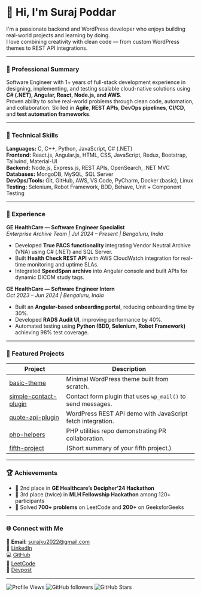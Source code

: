 # 👋 Hi, I'm Suraj Poddar

I'm a passionate backend and WordPress developer who enjoys building real-world projects and learning by doing.  
I love combining creativity with clean code — from custom WordPress themes to REST API integrations.

---

### 💼 Professional Summary

Software Engineer with 1+ years of full-stack development experience in designing, implementing, and testing scalable cloud-native solutions using **C# (.NET), Angular, React, Node.js, and AWS**.  
Proven ability to solve real-world problems through clean code, automation, and collaboration. Skilled in **Agile**, **REST APIs**, **DevOps pipelines**, **CI/CD**, and **test automation frameworks**.

---

### 🧩 Technical Skills

**Languages:** C, C++, Python, JavaScript, C# (.NET)  
**Frontend:** React.js, Angular.js, HTML, CSS, JavaScript, Redux, Bootstrap, Tailwind, Material-UI  
**Backend:** Node.js, Express.js, REST APIs, OpenSearch, .NET MVC  
**Databases:** MongoDB, MySQL, SQL Server  
**DevOps/Tools:** Git, GitHub, AWS, VS Code, PyCharm, Docker (basic), Linux  
**Testing:** Selenium, Robot Framework, BDD, Behave, Unit + Component Testing  

---

### 🧱 Experience

**GE HealthCare — Software Engineer Specialist**  
*Enterprise Archive Team | Jul 2024 – Present | Bengaluru, India*  
- Developed **True PACS functionality** integrating Vendor Neutral Archive (VNA) using C# (.NET) and SQL Server.  
- Built **Health Check REST API** with AWS CloudWatch integration for real-time monitoring and uptime SLAs.  
- Integrated **SpeedSpan archive** into Angular console and built APIs for dynamic DICOM study tags.

**GE HealthCare — Software Engineer Intern**  
*Oct 2023 – Jun 2024 | Bengaluru, India*  
- Built an **Angular-based onboarding portal**, reducing onboarding time by 30%.  
- Developed **RADS Audit UI**, improving performance by 40%.  
- Automated testing using **Python (BDD, Selenium, Robot Framework)** achieving 98% test coverage.

---

### 🌟 Featured Projects

| Project | Description |
|----------|-------------|
| [basic-theme](https://github.com/manishpoddar/basic-theme) | Minimal WordPress theme built from scratch. |
| [simple-contact-plugin](https://github.com/manishpoddar/simple-contact-plugin) | Contact form plugin that uses `wp_mail()` to send messages. |
| [quote-api-plugin](https://github.com/manishpoddar/quote-api-plugin) | WordPress REST API demo with JavaScript fetch integration. |
| [php-helpers](https://github.com/manishpoddar/php-helpers) | PHP utilities repo demonstrating PR collaboration. |
| [fifth-project](https://github.com/manishpoddar/fifth-project) | (Short summary of your fifth project.) |

---

### 🏆 Achievements
- 🥈 2nd place in **GE Healthcare’s Decipher’24 Hackathon**  
- 🥉 3rd place (twice) in **MLH Fellowship Hackathon** among 120+ participants  
- 💪 Solved **700+ problems** on LeetCode and **200+** on GeeksforGeeks  

---

### 🌐 Connect with Me

📧 **Email:** surajku2022@gmail.com  
🔗 [LinkedIn](https://linkedin.com/in/suraj-poddar-9039271ba)  
💻 [GitHub](https://github.com/22suraj889)  
🧠 [LeetCode](https://leetcode.com/u/surajku2022/)  
🚀 [Devpost](https://devpost.com/surajku2022)

---

![Profile Views](https://komarev.com/ghpvc/?username=22suraj889&color=brightgreen)
![GitHub followers](https://img.shields.io/github/followers/22suraj889?style=social)
![GitHub Stars](https://img.shields.io/github/stars/22suraj889?style=social)
